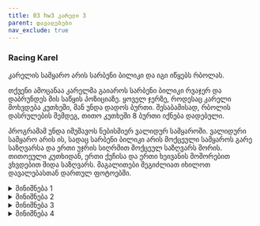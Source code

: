 ```yaml
---
title: 03 hw3 კარელი 3
parent: დავალებები
nav_exclude: true
---
```



### Racing Karel
კარელის სამყარო არის სარბენი ბილიკი და იგი იწყებს რბოლას.

თქვენი ამოცანაა კარელმა გაიაროს სარბენი ბილიკი რვაჯერ და დაბრუნდეს მის საწყის პოზიციაზე. ყოველ ჯერზე, როდესაც კარელი მოხვდება კუთხეში, მან უნდა დადოს ბურთი. შესაბამისად, რბოლის დასრულების შემდეგ, თითო კუთხეში 8 ბურთი იქნება დადებული.

პროგრამამ უნდა იმუშავოს ნებისმიერ ვალიდურ სამყაროში. ვალიდური სამყარო არის ის, სადაც სარბენი ბილიკი არის მოქცეული სამყაროს გარე საზღვარსა და ერთი უჯრის სიღრმით მოქცეულ საზღვარს შორის. თითოეული კუთხიდან, ერთი ქუჩისა და ერთი ხეივანის მოშორებით ვხვდებით შიდა საზღვარს. მაგალითები შეგიძლიათ იხილოთ დავალებასთან დართულ ფოტოებში. 

<details>
<summary>მინიშნება 1</summary>
თქვენ გაქვთ უფლება გამოიყენოთ სუპერ კარელის ბრძანებები, როგორიცაა turnRight() და turnAround()
</details>

<details>
<summary>მინიშნება 2</summary>
დარწმუნდით, რომ თქვენი პროგრამა მუშაობს სხვადასხვა სამყაროებში. კარელს უნდა შეეძლოს ნებისმიერი ზომის სარბენი ბილიკის გავლა
</details>

<details>
<summary>მინიშნება 3</summary>
დარწმუნდით, რომ იყენებთ ფუნქციებსა და კონტროლის სტრუქტურებს
</details>


<details>
<summary>მინიშნება 4</summary>
დარწმუნდით, რომ იყენებთ კომენტარებს თქვენი ფუნქციონალის ასაღწერად. კომენტარები ამარტივებს კოდის კითხვას
</details>

